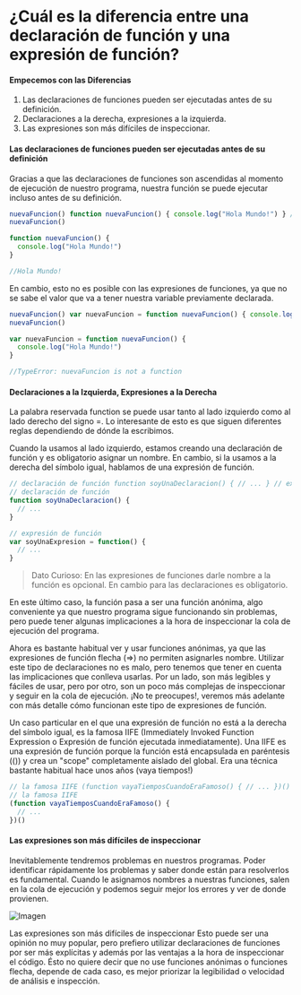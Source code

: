 # ¿Cuál es la diferencia entre una declaración de función y una expresión de función?

#### Empecemos con las Diferencias

1. Las declaraciones de funciones pueden ser ejecutadas antes de su definición.
2. Declaraciones a la derecha, expresiones a la izquierda.
3. Las expresiones son más difíciles de inspeccionar.

#### Las declaraciones de funciones pueden ser ejecutadas antes de su definición

Gracias a que las declaraciones de funciones son ascendidas al momento de ejecución de nuestro programa, nuestra función se puede ejecutar incluso antes de su definición.

```javascript
nuevaFuncion() function nuevaFuncion() { console.log("Hola Mundo!") } //Hola Mundo!
nuevaFuncion()

function nuevaFuncion() {
  console.log("Hola Mundo!")
}

//Hola Mundo!
```

En cambio, esto no es posible con las expresiones de funciones, ya que no se sabe el valor que va a tener nuestra variable previamente declarada.

```javascript
nuevaFuncion() var nuevaFuncion = function nuevaFuncion() { console.log("Hola Mundo!") } // ➡️ TypeError: nuevaFuncion is not a function
nuevaFuncion()

var nuevaFuncion = function nuevaFuncion() {
  console.log("Hola Mundo!")
}

//TypeError: nuevaFuncion is not a function
```

#### Declaraciones a la Izquierda, Expresiones a la Derecha

La palabra reservada function se puede usar tanto al lado izquierdo como al lado derecho del signo =. Lo interesante de esto es que siguen diferentes reglas dependiendo de dónde la escribimos.

Cuando la usamos al lado izquierdo, estamos creando una declaración de función y es obligatorio asignar un nombre. En cambio, si la usamos a la derecha del símbolo igual, hablamos de una expresión de función.

```javascript
// declaración de función function soyUnaDeclaracion() { // ... } // expresión de función var soyUnaExpresion = function() { // ... }
// declaración de función
function soyUnaDeclaracion() {
  // ...
}

// expresión de función
var soyUnaExpresion = function() {
  // ...
}
```

> Dato Curioso: En las expresiones de funciones darle nombre a la función es opcional. En cambio para las declaraciones es obligatorio.

En este último caso, la función pasa a ser una función anónima, algo conveniente ya que nuestro programa sigue funcionando sin problemas, pero puede tener algunas implicaciones a la hora de inspeccionar la cola de ejecución del programa.

Ahora es bastante habitual ver y usar funciones anónimas, ya que las expresiones de función flecha (=>) no permiten asignarles nombre. Utilizar este tipo de declaraciones no es malo, pero tenemos que tener en cuenta las implicaciones que conlleva usarlas. Por un lado, son más legibles y fáciles de usar, pero por otro, son un poco más complejas de inspeccionar y seguir en la cola de ejecución. ¡No te preocupes!, veremos más adelante con más detalle cómo funcionan este tipo de expresiones de función.

Un caso particular en el que una expresión de función no está a la derecha del símbolo igual, es la famosa IIFE (Immediately Invoked Function Expression o Expresión de función ejecutada inmediatamente). Una IIFE es una expresión de función porque la función está encapsulada en paréntesis (()) y crea un "scope" completamente aislado del global. Era una técnica bastante habitual hace unos años (vaya tiempos!)

```javascript
// la famosa IIFE (function vayaTiemposCuandoEraFamoso() { // ... })()
// la famosa IIFE
(function vayaTiemposCuandoEraFamoso() {
  // ...
})()
```

#### Las expresiones son más difíciles de inspeccionar

Inevitablemente tendremos problemas en nuestros programas. Poder identificar rápidamente los problemas y saber donde están para resolverlos es fundamental. Cuando le asignamos nombres a nuestras funciones, salen en la cola de ejecución y podemos seguir mejor los errores y ver de donde provienen.

![Imagen](https://www.escuelafrontend.com/_next/image?url=http%3A%2F%2Fres.cloudinary.com%2Fescuela-frontend%2Fimage%2Fupload%2Fv1624321906%2Farticles%2Fdiferencia-entre-declaraciones-de-funciones-y-expresiones-de-funciones%2Fnombre-de-funciones_z87sub.png\&w=1920\&q=100)

Las expresiones son más difíciles de inspeccionar Esto puede ser una opinión no muy popular, pero prefiero utilizar declaraciones de funciones por ser más explícitas y además por las ventajas a la hora de inspeccionar el código. Ésto no quiere decir que no use funciones anónimas o funciones flecha, depende de cada caso, es mejor priorizar la legibilidad o velocidad de análisis e inspección.
